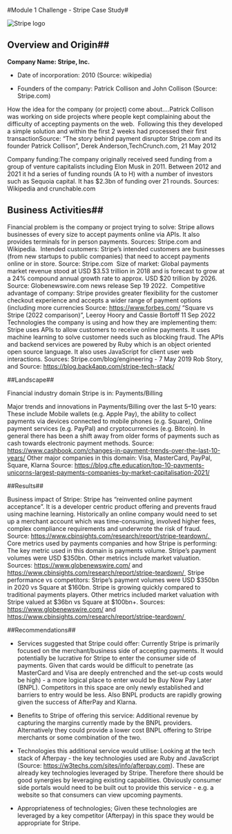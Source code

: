 #Module 1 Challenge - Stripe Case Study#

![Stripe logo](https://user-images.githubusercontent.com/119761709/207168232-118852e9-08c0-4a31-acbd-45a2a72da64f.jpeg)

## Overview and Origin##

**Company Name: Stripe, Inc.**

* Date of incorporation: 2010 (Source: wikipedia)

* Founders of the company: Patrick Collison and John Collison (Source: Stripe.com)

How the idea for the company (or project) come about….Patrick Collison was working on side projects where people kept complaining about the difficulty of accepting payments on the web.  Following this they developed a simple solution and within the first 2 weeks had processed their first transactionSource: “The story behind payment disruptor Stripe.com and its founder Patrick Collison”, Derek Anderson,TechCrunch.com, 21 May 2012

Company funding:The company originally received seed funding from a group of venture capitalists including Elon Musk in 2011.  Between 2012 and 2021 it hd a series of funding rounds (A to H) with a number of investors such as Sequoia capital.  It has $2.3bn of funding over 21 rounds. Sources: Wikipedia and crunchable.com 


## Business Activities##

Financial problem is the company or project trying to solve: Stripe allows businesses of every size to accept payments online via APIs.  It also provides terminals for in person payments.  Sources: Stripe.com and Wikipedia. 
Intended customers: Stripe’s intended customers are businesses (from new startups to public companies) that need to accept payments online or in store.  Source: Stripe.com 
Size of market: Global payments market revenue stood at USD $3.53 trillion in 2018 and is forecast to grow at a 24% compound annual growth rate to approx. USD $20 trillion by 2026.  Source: Globenewswire.com news release Sep 19 2022. 
Competitive advantage of company: Stripe provides greater flexibility for the customer checkout experience and accepts a wider range of payment options (including more currencies  Source: https://www.forbes.com/ “Square vs Stripe (2022 comparison)”, Leeroy Hoory and Cassie Bortoff 11 Sep 2022 
Technologies the company is using and how they are implementing them:  Stripe uses APIs to allow customers to receive online payments.  It uses machine learning to solve customer needs such as blocking fraud.  The APIs and backend services are powered by  Ruby which is an object oriented open source language.  It also uses JavaScript for client user web interactions.  Sources: Stripe.com/blog/engineering - 7 May 2019 Rob Story, and Source: https://blog.back4app.com/stripe-tech-stack/


##Landscape##

Financial industry domain Stripe is in: Payments/Billing

Major trends and innovations in Payments/Billing over the last 5–10 years:  These include Mobile wallets (e.g. Apple Pay), the ability to collect payments via devices connected to mobile phones (e.g. Square), Online payment services (e.g. PayPal) and cryptocurrencies (e.g. Bitcoin).  In general there has been a shift away from older forms of payments such as cash towards electronic payment methods.  Source: https://www.cashbook.com/changes-in-payment-trends-over-the-last-10-years/
Other major companies in this domain: Visa, MasterCard, PayPal, Square, Klarna Source: https://blog.cfte.education/top-10-payments-unicorns-largest-payments-companies-by-market-capitalisation-2021/


##Results##

Business impact of Stripe:  Stripe has “reinvented online payment acceptance”.  It is a developer centric product offering and prevents fraud using machine learning. Historically an online company would need to set up a merchant account which was time-consuming, involved higher fees, complex compliance requirements and underwrote the risk of fraud.  Source: https://www.cbinsights.com/research/report/stripe-teardown/. 
Core metrics used by payments companies and how Stripe is performing:  The key metric used in this domain is payments volume.  Stripe’s payment volumes were USD $350bn.  Other metrics include market valuation. Sources: https://www.globenewswire.com/ and https://www.cbinsights.com/research/report/stripe-teardown/ 
Stripe performance vs competitors: Stripe’s payment volumes were USD $350bn in 2020 vs Square at $160bn.  Stripe is growing quickly compared to traditional payments players.  Other metrics included market valuation with Stripe valued at $36bn vs Square at $100bn+. Sources: https://www.globenewswire.com/ and https://www.cbinsights.com/research/report/stripe-teardown/ 

##Recommendations##

* Services suggested that Stripe could offer: Currently Stripe is primarily focused on the merchant/business side of accepting payments.  It would potentially be lucrative for Stripe to enter the consumer side of payments.  Given that cards would be difficult to penetrate (as MasterCard and Visa are deeply entrenched and the set-up costs would be high) - a more logical place to enter would be Buy Now Pay Later (BNPL).  Competitors in this space are only newly established and barriers to entry would be less.  Also BNPL products are rapidly growing given the success of AfterPay and Klarna. 

* Benefits to Stripe of offering this service: Additional revenue by capturing the margins currently made by the BNPL providers.  Alternatively they could provide a lower cost BNPL offering to Stripe merchants or some combination of the two.

* Technologies this additional service would utilise: Looking at the tech stack of Afterpay - the key technologies used are Ruby and JavaScript (Source: https://w3techs.com/sites/info/afterpay.com).  These are already key technologies leveraged by Stripe.  Therefore there should be good synergies by leveraging existing capabilities.  Obviously consumer side portals would need to be built out to provide this service - e.g. a website so that consumers can view upcoming payments.

* Appropriateness of technologies;  Given these technologies are leveraged by a key competitor (Afterpay) in this space they would be appropriate for Stripe. 

